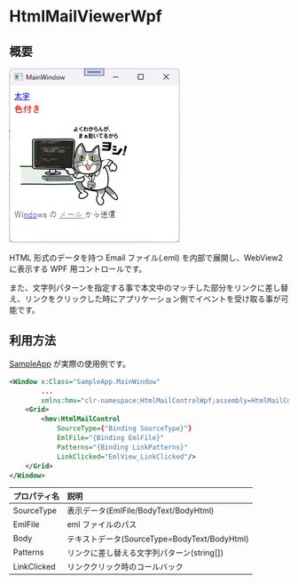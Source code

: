 # HtmlMailViewerWpf

## 概要

![image](./images/image.png)

HTML 形式のデータを持つ Email ファイル(.eml) を内部で展開し、WebView2 に表示する WPF 用コントロールです。

また、文字列パターンを指定する事で本文中のマッチした部分をリンクに差し替え、リンクをクリックした時にアプリケーション側でイベントを受け取る事が可能です。

## 利用方法

[SampleApp](./SampleApp/) が実際の使用例です。

```xml
<Window x:Class="SampleApp.MainWindow"
        ...
        xmlns:hmv="clr-namespace:HtmlMailControlWpf;assembly=HtmlMailControlWpf">
    <Grid>
        <hmv:HtmlMailControl
            SourceType={"Binding SourceType}"}
            EmlFile="{Binding EmlFile}"
            Patterns="{Binding LinkPatterns}"
            LinkClicked="EmlView_LinkClicked"/>
    </Grid>
</Window>
```

| プロパティ名 | 説明                                       |
| :----------- | :----------------------------------------- |
| SourceType   | 表示データ(EmlFile/BodyText/BodyHtml)      |
| EmlFile      | eml ファイルのパス                         |
| Body         | テキストデータ(SourceType=BodyText/BodyHtml) |
| Patterns     | リンクに差し替える文字列パターン(string[]) |
| LinkClicked  | リンククリック時のコールバック             |
